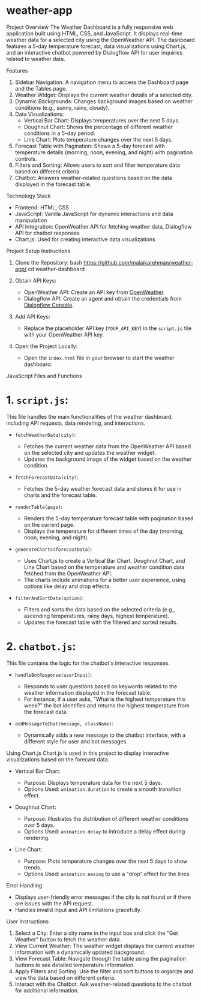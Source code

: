 # weather-app
Project Overview
The Weather Dashboard is a fully responsive web application built using HTML, CSS, and JavaScript. It displays real-time weather data for a selected city using the OpenWeather API. The dashboard features a 5-day temperature forecast, data visualizations using Chart.js, and an interactive chatbot powered by Dialogflow API for user inquiries related to weather data.

 Features
1. Sidebar Navigation: A navigation menu to access the Dashboard page and the Tables page.
2. Weather Widget: Displays the current weather details of a selected city.
3. Dynamic Backgrounds: Changes background images based on weather conditions (e.g., sunny, rainy, cloudy).
4. Data Visualizations:
   - Vertical Bar Chart: Displays temperatures over the next 5 days.
   - Doughnut Chart: Shows the percentage of different weather conditions in a 5-day period.
   - Line Chart: Plots temperature changes over the next 5 days.
5. Forecast Table with Pagination: Shows a 5-day forecast with temperature details (morning, noon, evening, and night) with pagination controls.
6. Filters and Sorting: Allows users to sort and filter temperature data based on different criteria.
7. Chatbot: Answers weather-related questions based on the data displayed in the forecast table.

 Technology Stack
- Frontend: HTML, CSS
- JavaScript: Vanilla JavaScript for dynamic interactions and data manipulation
- API Integration: OpenWeather API for fetching weather data, Dialogflow API for chatbot responses
- Chart.js: Used for creating interactive data visualizations

 Project Setup Instructions
1. Clone the Repository:
   bash
   https://github.com/malaikarehman/weather-app/
   cd weather-dashboard
   
2. Obtain API Keys:
   - OpenWeather API: Create an API key from [OpenWeather](https://home.openweathermap.org/users/sign_up).
   - Dialogflow API: Create an agent and obtain the credentials from [Dialogflow Console](https://dialogflow.cloud.google.com/).
3. Add API Keys:
   - Replace the placeholder API key (`YOUR_API_KEY`) in the `script.js` file with your OpenWeather API key.
4. Open the Project Locally:
   - Open the `index.html` file in your browser to start the weather dashboard.



 JavaScript Files and Functions
# 1. `script.js`:
This file handles the main functionalities of the weather dashboard, including API requests, data rendering, and interactions.

- `fetchWeatherData(city)`: 
  - Fetches the current weather data from the OpenWeather API based on the selected city and updates the weather widget.
  - Updates the background image of the widget based on the weather condition.
  
- `fetchForecastData(city)`: 
  - Fetches the 5-day weather forecast data and stores it for use in charts and the forecast table.

- `renderTable(page)`:
  - Renders the 5-day temperature forecast table with pagination based on the current page.
  - Displays the temperature for different times of the day (morning, noon, evening, and night).

- `generateCharts(forecastData)`:
  - Uses Chart.js to create a Vertical Bar Chart, Doughnut Chart, and Line Chart based on the temperature and weather condition data fetched from the OpenWeather API.
  - The charts include animations for a better user experience, using options like delay and drop effects.

- `filterAndSortData(option)`:
  - Filters and sorts the data based on the selected criteria (e.g., ascending temperatures, rainy days, highest temperature).
  - Updates the forecast table with the filtered and sorted results.

# 2. `chatbot.js`:
This file contains the logic for the chatbot's interactive responses.

- `handleBotResponse(userInput)`:
  - Responds to user questions based on keywords related to the weather information displayed in the forecast table.
  - For instance, if a user asks, "What is the highest temperature this week?" the bot identifies and returns the highest temperature from the forecast data.

- `addMessageToChat(message, className)`:
  - Dynamically adds a new message to the chatbot interface, with a different style for user and bot messages.

 Using Chart.js
Chart.js is used in this project to display interactive visualizations based on the forecast data.

- Vertical Bar Chart:
  - Purpose: Displays temperature data for the next 5 days.
  - Options Used: `animation.duration` to create a smooth transition effect.

- Doughnut Chart:
  - Purpose: Illustrates the distribution of different weather conditions over 5 days.
  - Options Used: `animation.delay` to introduce a delay effect during rendering.

- Line Chart:
  - Purpose: Plots temperature changes over the next 5 days to show trends.
  - Options Used: `animation.easing` to use a "drop" effect for the lines.

 Error Handling
- Displays user-friendly error messages if the city is not found or if there are issues with the API request.
- Handles invalid input and API limitations gracefully.

 User Instructions
1. Select a City: Enter a city name in the input box and click the "Get Weather" button to fetch the weather data.
2. View Current Weather: The weather widget displays the current weather information with a dynamically updated background.
3. View Forecast Table: Navigate through the table using the pagination buttons to see detailed temperature information.
4. Apply Filters and Sorting: Use the filter and sort buttons to organize and view the data based on different criteria.
5. Interact with the Chatbot: Ask weather-related questions to the chatbot for additional information.
